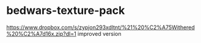 # bedwars-texture-pack

https://www.dropbox.com/s/zypjon293xdltnt/%21%20%C2%A75Withered%20%C2%A7d16x.zip?dl=1 improved version
